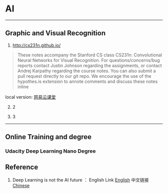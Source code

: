 # AI
---
## Graphic and Visual Recognition

1. http://cs231n.github.io/

>These notes accompany the Stanford CS class CS231n: Convolutional Neural Networks for Visual Recognition.
For questions/concerns/bug reports contact Justin Johnson regarding the assignments, or contact Andrej Karpathy regarding the course notes. You can also submit a pull request directly to our git repo.
We encourage the use of the hypothes.is extension to annote comments and discuss these notes inline

local version:
[网易云课堂](http://study.163.com/course/introduction/1003223001.htm)


2. 2

3. 3

---
## Online Training and degree
### Udacity Deep Learning Nano Degree

## Reference
1. Deep Learning is not the AI future ：
English Link [English](https://www.linkedin.com/pulse/deep-learning-ai-future-fabio-ciucci/)
中文链接 [Chinese](http://www.infoq.com/cn/articles/deep-learning-is-not-the-ai-future?lipi=urn%3Ali%3Apage%3Ad_flagship3_pulse_read%3BrQqqfRgJR027jFpjnBaI4Q%3D%3D)
